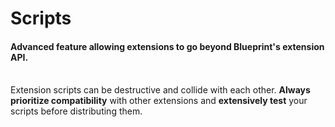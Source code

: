 # Scripts
<h4 class="fw-light">Advanced feature allowing extensions to go beyond Blueprint's extension API.</h4><br/>

<div class="alert alert-danger mt-2 rounded-4" role="alert">
  <i class="bi bi-ban mt-1" style="font-size:23px; float: left;"></i>
  <div class="ps-3 ms-3">Extension scripts can be destructive and collide with each other. <b>Always prioritize compatibility</b> with other extensions and <b>extensively test</b> your scripts before distributing them.</div>
</div><br/>